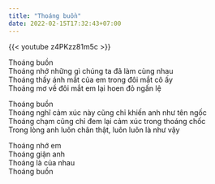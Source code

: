 ```yaml
---
title: "Thoáng buồn"
date: 2022-02-15T17:32:43+07:00
---
```


{{< youtube z4PKzz81m5c >}}

Thoáng buồn \
Thoáng nhớ những gì chúng ta đã làm cùng nhau \
Thoáng thấy ánh mắt của em trong đôi mắt cô ấy \
Thoáng mơ về đôi mắt em lại hoen đỏ ngấn lệ


Thoáng buồn \
Thoáng nghĩ cảm xúc này cũng chỉ khiến anh như tên ngốc \
Thoáng chạm cũng chỉ đem lại cảm xúc trong thoáng chốc \
Trong lòng anh luôn chân thật, luôn luôn là như vậy


Thoáng nhớ em \
Thoáng giận anh \
Thoáng là của nhau \
Thoáng buồn
